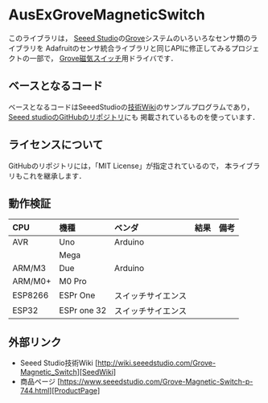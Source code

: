 # AusExGroveMagneticSwitch

このライブラリは，
[Seeed Studio][SeedStudio]の[Grove][Grove]システムのいろいろなセンサ類のライブラリを
Adafruitのセンサ統合ライブラリと同じAPIに修正してみるプロジェクトの一部で，
[Grove磁気スイッチ][ProductPage]用ドライバです．



## ベースとなるコード

ベースとなるコードはSeeedStudioの[技術Wiki][SeedWiki]のサンプルプログラムであり，[Seeed studioのGitHubのリポジトリ][GitHub]にも
掲載されているものを使っています．



## ライセンスについて
GitHubのリポジトリには，「MIT License」が指定されているので，
本ライブラリもこれを継承します．

## 動作検証

|CPU| 機種 |ベンダ| 結果 | 備考 |
| :--- | :--- | :--- | :---: | :--- |
|AVR| Uno  |Arduino|       |      |
|       | Mega | |      |      |
| ARM/M3 | Due | Arduino | | |
| ARM/M0+ | M0 Pro | |||
|ESP8266| ESPr One|スイッチサイエンス| | |
|ESP32 | ESPr one 32 | スイッチサイエンス ||　|

## 外部リンク

* Seeed Studio技術Wiki [http://wiki.seeedstudio.com/Grove-Magnetic_Switch][SeedWiki]
* 商品ページ [https://www.seeedstudio.com/Grove-Magnetic-Switch-p-744.html][ProductPage]

[Grove]:https://www.seeedstudio.io/category/Grove-c-1003.html
[SeedStudio]:https://www.seeedstudio.io/
[ProductPage]:https://www.seeedstudio.com/Grove-Magnetic-Switch-p-744.html
[SeedWiki]:http://wiki.seeedstudio.com/Grove-Magnetic_Switch
[GitHub]:https://github.com/Seeed-Studio/Magnetic_Switch


